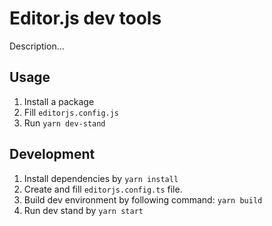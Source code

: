 # Editor.js dev tools

Description...

## Usage 

1. Install a package
2. Fill `editorjs.config.js`
3. Run `yarn dev-stand`

## Development

1. Install dependencies by `yarn install`
2. Create and fill `editorjs.config.ts` file.
3. Build dev environment by following command: `yarn build`
4. Run dev stand by `yarn start`


